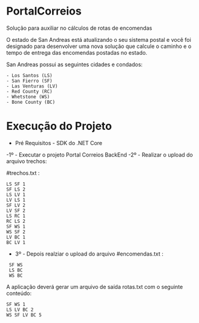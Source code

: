 # PortalCorreios
Solução para auxiliar no cálculos de rotas de encomendas 

O estado de San Andreas está atualizando o seu sistema postal e você foi designado para
desenvolver uma nova solução que calcule o caminho e o tempo de entrega das
encomendas postadas no estado.

San Andreas possui as seguintes cidades e condados:
 ```
 - Los Santos (LS)
 - San Fierro (SF)
 - Las Venturas (LV)
 - Red County (RC)
 - Whetstone (WS)
 - Bone County (BC)
 ```
 # Execução do Projeto 
- Pré Requisitos - SDK do .NET Core

-1º - Executar o projeto Portal Correios BackEnd
-2º - Realizar o upload do arquivo trechos:

#trechos.txt :
 ```
 LS SF 1
 SF LS 2
 LS LV 1
 LV LS 1
 SF LV 2
 LV SF 2
 LS RC 1
 RC LS 2
 SF WS 1
 WS SF 2
 LV BC 1
 BC LV 1
```

- 3º - Depois realziar o upload do arquivo 
#encomendas.txt :
```
 SF WS
 LS BC
 WS BC
```
  
A aplicação deverá gerar um arquivo de saída rotas.txt com o seguinte conteúdo:
  ``` 
  SF WS 1
  LS LV BC 2
  WS SF LV BC 5
  ```
